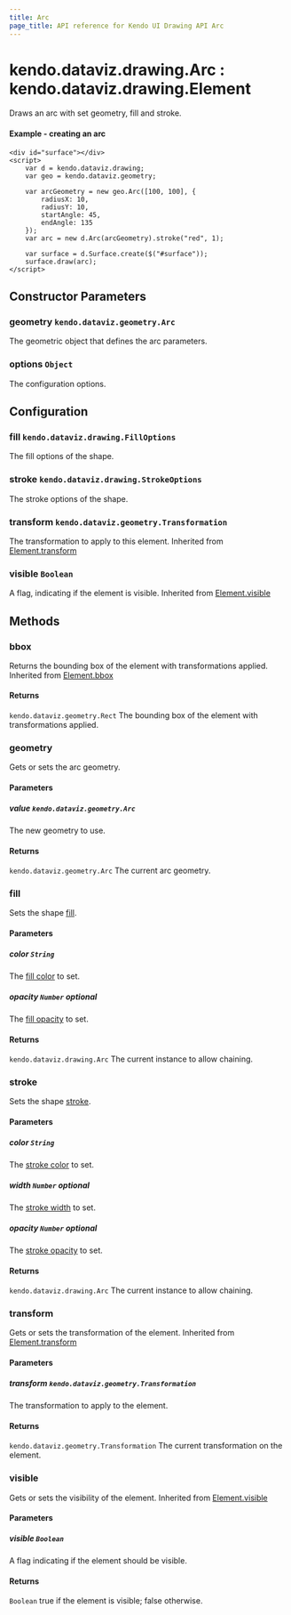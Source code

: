 ```yaml
---
title: Arc
page_title: API reference for Kendo UI Drawing API Arc
---
```


# kendo.dataviz.drawing.Arc : kendo.dataviz.drawing.Element
Draws an arc with set geometry, fill and stroke.

#### Example - creating an arc
    <div id="surface"></div>
    <script>
        var d = kendo.dataviz.drawing;
        var geo = kendo.dataviz.geometry;

        var arcGeometry = new geo.Arc([100, 100], {
            radiusX: 10,
            radiusY: 10,
            startAngle: 45,
            endAngle: 135
        });
        var arc = new d.Arc(arcGeometry).stroke("red", 1);

        var surface = d.Surface.create($("#surface"));
        surface.draw(arc);
    </script>

## Constructor Parameters

### geometry `kendo.dataviz.geometry.Arc`
The geometric object that defines the arc parameters.

### options `Object`
The configuration options.

## Configuration

### fill `kendo.dataviz.drawing.FillOptions`
The fill options of the shape.

### stroke `kendo.dataviz.drawing.StrokeOptions`
The stroke options of the shape.

### transform `kendo.dataviz.geometry.Transformation`
The transformation to apply to this element.
Inherited from [Element.transform](element#configuration-transform)

### visible `Boolean`
A flag, indicating if the element is visible.
Inherited from [Element.visible](element#configuration-visible)

## Methods

### bbox
Returns the bounding box of the element with transformations applied.
Inherited from [Element.bbox](element#methods-bbox)

#### Returns
`kendo.dataviz.geometry.Rect` The bounding box of the element with transformations applied.


### geometry
Gets or sets the arc geometry.

#### Parameters

##### value `kendo.dataviz.geometry.Arc`
The new geometry to use.

#### Returns
`kendo.dataviz.geometry.Arc` The current arc geometry.


### fill
Sets the shape [fill](#configuration-fill).

#### Parameters

##### color `String`
The [fill color](fill-options#fields-color) to set.

##### opacity `Number` *optional*
The [fill opacity](fill-options#fields-opacity) to set.

#### Returns
`kendo.dataviz.drawing.Arc` The current instance to allow chaining.


### stroke
Sets the shape [stroke](#configuration-stroke).

#### Parameters

##### color `String`
The [stroke color](stroke-options#fields-color) to set.

##### width `Number` *optional*
The [stroke width](stroke-options#fields-width) to set.

##### opacity `Number` *optional*
The [stroke opacity](stroke-options#fields-opacity) to set.

#### Returns
`kendo.dataviz.drawing.Arc` The current instance to allow chaining.


### transform
Gets or sets the transformation of the element.
Inherited from [Element.transform](element#methods-transform)

#### Parameters

##### transform `kendo.dataviz.geometry.Transformation`
The transformation to apply to the element.

#### Returns
`kendo.dataviz.geometry.Transformation` The current transformation on the element.


### visible
Gets or sets the visibility of the element.
Inherited from [Element.visible](element#methods-visible)

#### Parameters

##### visible `Boolean`
A flag indicating if the element should be visible.

#### Returns
`Boolean` true if the element is visible; false otherwise.
